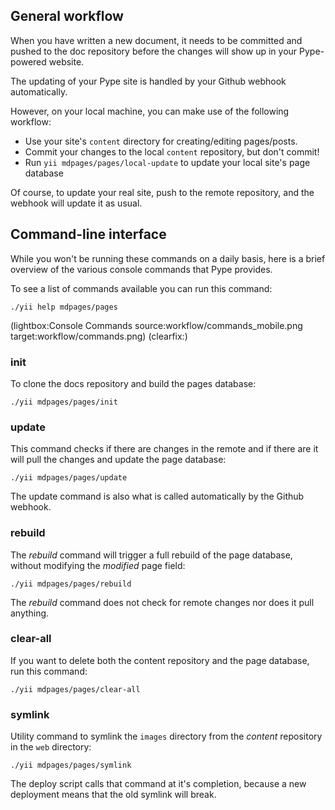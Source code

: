 <!--
Title: Workflow
Description: An example of Pype in use
Keywords: pype, workflow
-->

## General workflow

When you have written a new document, it needs to be committed and pushed to the doc repository before the changes will show up in  your Pype-powered website.

The updating of your Pype site is handled by your Github webhook automatically.

However, on your local machine, you can make use of the following workflow:

* Use your site's `content` directory for creating/editing pages/posts.
* Commit your changes to the local `content` repository, but don't commit!
* Run `yii mdpages/pages/local-update` to update your local site's page database

Of course, to update your real site, push to the remote repository, and the webhook will update it as usual.


## Command-line interface
While you won't be running these commands on a daily basis, here is a brief overview of the various console commands that Pype provides.

To see a list of commands available you can run this command:
```
./yii help mdpages/pages
```

(lightbox:Console Commands source:workflow/commands_mobile.png target:workflow/commands.png)
(clearfix:)

### init
To clone the docs repository and build the pages database:
```
./yii mdpages/pages/init
```

### update
This command checks if there are changes in the remote and if there are it will pull the changes and update the page database:
```
./yii mdpages/pages/update
```
The update command is also what is called automatically by the Github webhook.

### rebuild
The *rebuild* command will trigger a full rebuild of the page database, without modifying the *modified* page field:
```
./yii mdpages/pages/rebuild
```
The *rebuild* command does not check for remote changes nor does it pull anything.

### clear-all
If you want to delete both the content repository and the page database, run this command:
```
./yii mdpages/pages/clear-all
```

### symlink
Utility command to symlink the `images` directory from the *content* repository in the `web` directory:
```
./yii mdpages/pages/symlink
```
The deploy script calls that command at it's completion, because a new deployment means that the old symlink will break.
